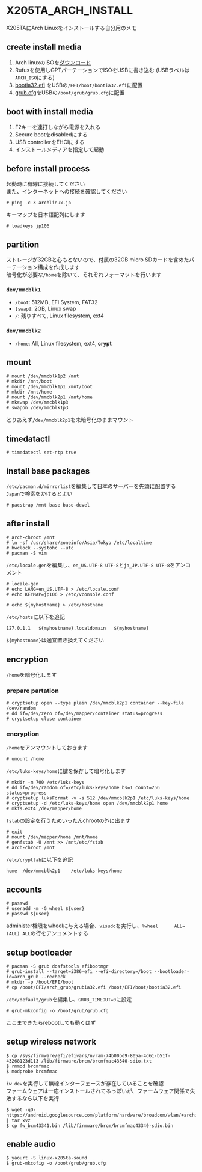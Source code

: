 # X205TA_ARCH_INSTALL
X205TAにArch Linuxをインストールする自分用のメモ

## create install media

1. Arch linuxのISOを[ダウンロード](https://www.archlinux.jp/download/)
2. Rufusを使用しGPTパーテーションでISOをUSBに書き込む (USBラベルは`ARCH_ISO`にする)
3. [bootia32.efi](https://github.com/hirotakaster/baytail-bootia32.efi/blob/master/bootia32.efi)
をUSBの`/EFI/boot/bootia32.efi`に配置
4. [grub.cfg](https://github.com/heptaliane/X205TA_ARCH_INSTALL/blob/master/grub.cfg)をUSBの`/boot/grub/grub.cfg`に配置

## boot with install media
1. F2キーを連打しながら電源を入れる
2. Secure bootをdisabledにする
3. USB controllerをEHCIにする
4. インストールメディアを指定して起動

## before install process
起動時に有線に接続してください  
また、インターネットへの接続を確認してください
```
# ping -c 3 archlinux.jp
```

キーマップを日本語配列にします  
```
# loadkeys jp106
```

## partition
ストレージが32GBと心もとないので、付属の32GB micro SDカードを含めたパーテーション構成を作成します  
暗号化が必要な`/home`を除いて、それぞれフォーマットを行います

### `dev/mmcblk1`
* `/boot`: 512MB, EFI System, FAT32
* `[swap]`: 2GB, Linux swap
* `/`:  残りすべて, Linux filesystem, ext4

### `dev/mmcblk2`
* `/home`: All, Linux filesystem, ext4, **crypt**


## mount
```
# mount /dev/mmcblk1p2 /mnt
# mkdir /mnt/boot
# mount /dev/mmcblk1p1 /mnt/boot
# mkdir /mnt/home
# mount /dev/mmcblk2p1 /mnt/home
# mkswap /dev/mmcblk1p3
# swapon /dev/mmcblk1p3
```
とりあえず`/dev/mmcblk2p1`を未暗号化のままマウント

## timedatactl
```
# timedatectl set-ntp true
```

## install base packages
`/etc/pacman.d/mirrorlist`を編集して日本のサーバーを先頭に配置する  
`Japan`で検索をかけるとよい

```
# pacstrap /mnt base base-devel
```

## after install
```
# arch-chroot /mnt
# ln -sf /usr/share/zoneinfo/Asia/Tokyo /etc/localtime
# hwclock --systohc --utc
# pacman -S vim
```

`/etc/locale.gen`を編集し、`en_US.UTF-8 UTF-8`と`ja_JP.UTF-8 UTF-8`をアンコメント
```
# locale-gen
# echo LANG=en_US.UTF-8 > /etc/locale.conf
# echo KEYMAP=jp106 > /etc/vconsole.conf
```

```
# echo ${myhostname} > /etc/hostname
```

`/etc/hosts`に以下を追記
```
127.0.1.1	${myhostname}.localdomain	${myhostname}
```

`${myhostname}`は適宜置き換えてください


## encryption
`/home`を暗号化します

### prepare partation
```
# cryptsetup open --type plain /dev/mmcblk2p1 container --key-file /dev/random
# dd if=/dev/zero of=/dev/mapper/container status=progress
# cryptsetup close container
```

### encryption
`/home`をアンマウントしておきます
```
# umount /home
```
`/etc/luks-keys/home`に鍵を保存して暗号化します
```
# mkdir -m 700 /etc/luks-keys
# dd if=/dev/random of=/etc/luks-keys/home bs=1 count=256 status=progress
# cryptsetup luksFormat -v -s 512 /dev/mmcblk2p1 /etc/luks-keys/home
# cryptsetup -d /etc/luks-keys/home open /dev/mmcblk2p1 home
# mkfs.ext4 /dev/mapper/home
```
`fstab`の設定を行うためいったんchrootの外に出ます
```
# exit
# mount /dev/mapper/home /mnt/home
# genfstab -U /mnt >> /mnt/etc/fstab
# arch-chroot /mnt
```
`/etc/crypttab`に以下を追記
```
home  /dev/mmcblk2p1    /etc/luks-keys/home
```

## accounts
```
# passwd
# useradd -m -G wheel ${user}
# passwd ${user}
```

administer権限をwheelに与える場合、`visudo`を実行し、`%wheel      ALL=(ALL) ALL`の行をアンコメントする

## setup bootloader
```
# pacman -S grub dosfstools efibootmgr
# grub-install --target=i386-efi --efi-directory=/boot --bootloader-id=arch_grub --recheck
# mkdir -p /boot/EFI/boot
# cp /boot/EFI/arch_grub/grubia32.efi /boot/EFI/boot/bootia32.efi
```
`/etc/default/grub`を編集し、`GRUB_TIMEOUT=0`に設定
```
# grub-mkconfig -o /boot/grub/grub.cfg
```
ここまできたらrebootしても動くはず

## setup wireless network

```
$ cp /sys/firmware/efi/efivars/nvram-74b00bd9-805a-4d61-b51f-43268123d113 /lib/firmware/brcm/brcmfmac43340-sdio.txt
$ rmmod brcmfmac
$ modprobe brcmfmac
```
`iw dev`を実行して無線インターフェースが存在していることを確認  
ファームウェアは一応インストールされてるっぽいが、ファームウェア関係で失敗するなら以下を実行
```
$ wget -qO- https://android.googlesource.com/platform/hardware/broadcom/wlan/+archive/master/bcmdhd/firmware/bcm43341.tar.gz | tar xvz
$ cp fw_bcm43341.bin /lib/firmware/brcm/brcmfmac43340-sdio.bin
```

## enable audio
```
$ yaourt -S linux-x205ta-sound
$ grub-mkcofig -o /boot/grub/grub.cfg
```
